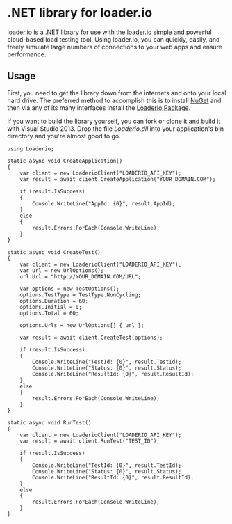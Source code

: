 .NET library for loader.io
==============
loader.io is a .NET library for use with the [loader.io](http://loader.io/) simple and powerful cloud-based load testing tool.  Using loader.io, you can quickly, easily, and freely simulate large numbers of connections to your web apps and ensure performance.

## Usage
First, you need to get the library down from the internets and onto your local hard drive. The preferred method to accomplish this is to install [NuGet](http://nuget.org/) and then via any of its many interfaces install the [LoaderIo Package](https://www.nuget.org/packages/Loaderio).

If you want to build the library yourself, you can fork or clone it and build it with Visual Studio 2013. Drop the file *Loaderio.dll* into your application's bin directory and you're almost good to go.

```CSharp
using Loaderio;

static async void CreateApplication()
{
    var client = new LoaderioClient("LOADERIO_API_KEY");
    var result = await client.CreateApplication("YOUR_DOMAIN.COM");

    if (result.IsSuccess)
    {
        Console.WriteLine("AppId: {0}", result.AppId);
    }
    else
    {
        result.Errors.ForEach(Console.WriteLine);
    }  
}

static async void CreateTest()
{
    var client = new LoaderioClient("LOADERIO_API_KEY");
    var url = new UrlOptions();
    url.Url = "http://YOUR_DOMAIN.COM/URL";

    var options = new TestOptions();
    options.TestType = TestType.NonCycling;
    options.Duration = 60;
    options.Initial = 0;
    options.Total = 60;

    options.Urls = new UrlOptions[] { url };
    
    var result = await client.CreateTest(options);

    if (result.IsSuccess)
    {
        Console.WriteLine("TestId: {0}", result.TestId);
        Console.WriteLine("Status: {0}", result.Status);
        Console.WriteLine("ResultId: {0}", result.ResultId);
    }
    else
    {
        result.Errors.ForEach(Console.WriteLine);
    } 
}

static async void RunTest()
{    
    var client = new LoaderioClient("LOADERIO_API_KEY");
    var result = await client.RunTest("TEST_ID");
   
    if (result.IsSuccess)
    {
        Console.WriteLine("TestId: {0}", result.TestId);
        Console.WriteLine("Status: {0}", result.Status);
        Console.WriteLine("ResultId: {0}", result.ResultId);
    }
    else
    {
        result.Errors.ForEach(Console.WriteLine);
    }        
}

```